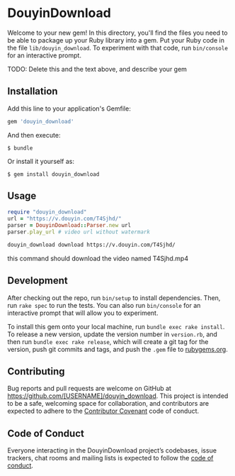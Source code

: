 # DouyinDownload

Welcome to your new gem! In this directory, you'll find the files you need to be able to package up your Ruby library into a gem. Put your Ruby code in the file `lib/douyin_download`. To experiment with that code, run `bin/console` for an interactive prompt.

TODO: Delete this and the text above, and describe your gem

## Installation

Add this line to your application's Gemfile:

```ruby
gem 'douyin_download'
```

And then execute:

    $ bundle

Or install it yourself as:

    $ gem install douyin_download

## Usage

```ruby
require "douyin_download"
url = "https://v.douyin.com/T4Sjhd/"
parser = DouyinDownload::Parser.new url
parser.play_url # video url without watermark
```

```bash
douyin_download download https://v.douyin.com/T4Sjhd/
```

this command should download the video named T4Sjhd.mp4

## Development

After checking out the repo, run `bin/setup` to install dependencies. Then, run `rake spec` to run the tests. You can also run `bin/console` for an interactive prompt that will allow you to experiment.

To install this gem onto your local machine, run `bundle exec rake install`. To release a new version, update the version number in `version.rb`, and then run `bundle exec rake release`, which will create a git tag for the version, push git commits and tags, and push the `.gem` file to [rubygems.org](https://rubygems.org).

## Contributing

Bug reports and pull requests are welcome on GitHub at https://github.com/[USERNAME]/douyin_download. This project is intended to be a safe, welcoming space for collaboration, and contributors are expected to adhere to the [Contributor Covenant](http://contributor-covenant.org) code of conduct.

## Code of Conduct

Everyone interacting in the DouyinDownload project’s codebases, issue trackers, chat rooms and mailing lists is expected to follow the [code of conduct](https://github.com/[USERNAME]/douyin_download/blob/master/CODE_OF_CONDUCT.md).
